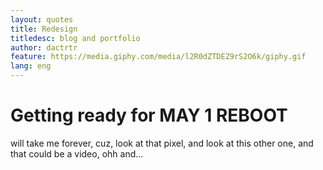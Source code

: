 ```yaml
---
layout: quotes
title: Redesign
titledesc: blog and portfolio
author: dactrtr
feature: https://media.giphy.com/media/l2R0dZTDEZ9rS2O6k/giphy.gif
lang: eng
---
```


# Getting ready for MAY 1 REBOOT

will take me forever, cuz, look at that pixel, and look at this other one, and that could be a video, ohh and...
